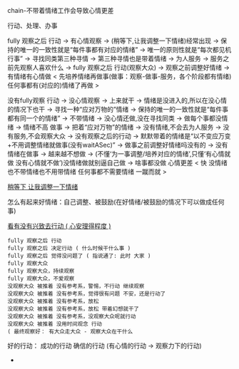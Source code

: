 
chain-不带着情绪工作会导致心情更差

行动、处理、办事

fully 观察之后 行动 -> 有心情观察 -> (稍等下,让我调整一下情绪)经常出现 -> 保持的唯一的一致性就是“每件事都有对应的情绪” -> 唯一的原则性就是“每次都见机行事” -> 寻找同类第三种寻情 -> 第三种寻情也是带着情绪 -> 为人服务 -> 服务之前先观察人喜欢什么 -> fully 观察之后 行动(观察大众) -> 观察之前调整好情绪 -> 有情绪有心情做 < 先培养情绪再做事(做事：观察-做事-服务，各个阶段都有情绪) 任何事都有(对应的)情绪了再做 >

没有fully观察 行动 -> 没心情观察 -> 上来就干 -> 情绪是没进入的,所以在没心情的情况下也干 -> 寻找一种“应对万物的”情绪 -> 保持的唯一的一致性就是“每件事都有同一个的情绪” -> 不带情绪 -> 没心情还做,没在寻找同类 -> 做每个事都没情绪 -> 情绪不高 做事 -> 把着“应对万物”的情绪 -> 没有情绪,不会去为人服务 -> 没有服务,不会观察大众 -> 没有观察之后的行动 -> 默默带着的情绪是“以不变应万变+不用调整情绪就做事(没有waitASec)” -> 做事之前调整好情绪吗没有的 -> 没有情绪在做事 -> 越来越不想做 -> (不懂‘为一事调整/培养对应的情绪’,只懂‘有心情就做 没有心情就不做’)没情绪做就别逼自己做 -> 啥事都没做 心情更差 < 快 没情绪也不带情绪也不用带情绪 任何事都不需要情绪 一蹴而就 >

[稍等下 让我调整一下情绪](https://github.com/7900ms/000nottheater_deserted_systemlibrary/blob/master/supplementary/term-聊句-不要看我(稍等下%2C让我调整一下情绪).md)

怎么有起来好情绪：自己调整、被鼓励(在好情绪/被鼓励的情况下可以做成任何事)

[看有没有兴致去行动 ( 心安理得程度 )](https://www.v2ex.com/notes/28139)

```
fully 观察之后 行动
fully 观察之后 决定行动 ( 什么时候干什么事 )
fully 观察之后 觉得没问题了 ( 指说通了: 此时 大家 )
fully 观察大众
fully 观察大众，持续观察
fully 观察大众，不爱观察
没观察大众 被推着 没有参考系，警惕，不行动 继续观察
没观察大众 被推着 没有参考系，觉得很有问题 不安，还是行动了
没观察大众 被推着 没有参考系，放松
没观察大众 被推着 没有参考系，放松 带着幻想就干了
没观察大众 被推着 没有参考系，没观察大众呢就行动
没观察大众 被推着 没用时间观念 行动
( 最终观察好： 有大众走大众 - 观察大众在干什么
```

好的行动：
成功的行动
确信的行动
(有心情的行动 -> 观察力下的行动)



-

